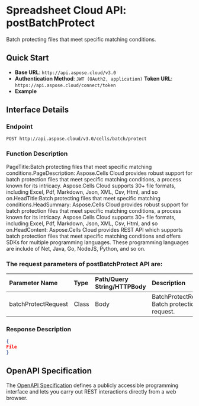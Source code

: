 # **Spreadsheet Cloud API: postBatchProtect**

Batch protecting files that meet specific matching conditions. 


## **Quick Start**

- **Base URL**: `http://api.aspose.cloud/v3.0`
- **Authentication Method**: `JWT (OAuth2, application)`  **Token URL**: `https://api.aspose.cloud/connect/token`
- **Example** 

## **Interface Details**

### **Endpoint** 

```
POST http://api.aspose.cloud/v3.0/cells/batch/protect
```
### **Function Description**
PageTitle:Batch protecting files that meet specific matching conditions.PageDescription: Aspose.Cells Cloud provides robust support for batch protection files that meet specific matching conditions, a process known for its intricacy. Aspose.Cells Cloud supports 30+ file formats, including Excel, Pdf, Markdown, Json, XML, Csv, Html, and so on.HeadTitle:Batch protecting files that meet specific matching conditions.HeadSummary: Aspose.Cells Cloud provides robust support for batch protection files that meet specific matching conditions, a process known for its intricacy. Aspose.Cells Cloud supports 30+ file formats, including Excel, Pdf, Markdown, Json, XML, Csv, Html, and so on.HeadContent: Aspose.Cells Cloud provides  REST API which supports batch protection files that meet specific matching conditions and offers SDKs for multiple programming languages. These programming languages are include of Net, Java, Go, NodeJS, Python, and so on.

### The request parameters of **postBatchProtect** API are: 

| Parameter Name | Type | Path/Query String/HTTPBody | Description | 
| :- | :- | :- |:- | 
|batchProtectRequest|Class|Body|BatchProtectRequest Batch protection file request.  |

### **Response Description**
```json
{
File
}
```


## OpenAPI Specification

The [OpenAPI Specification](https://reference.aspose.cloud/cells/#/BatchController/PostBatchProtect) defines a publicly accessible programming interface and lets you carry out REST interactions directly from a web browser.
